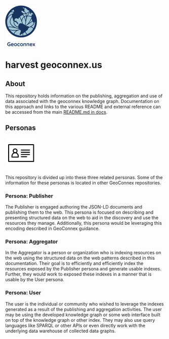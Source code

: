 ![pub](docs/images/logo.png)

# harvest geoconnex.us

## About


This repository holds information on the publishing, aggregation and use of data associated with the geoconnex knowledge graph.  Documentation on this approach and links to the various README and external reference can be accessed from the main [README.md in docs](./docs/README.md).  

## Personas

![pub](docs/images/persona.png)

This repository is divided up into these three related personas.  Some of the information for these personas is located in other GeoConnex repositories.  

### Persona: Publisher


The Publisher is engaged authoring the JSON-LD documents and publishing them to the web. This persona is focused on describing and presenting structured data on the web to aid in the discovery and use the resources they manage. Additionally, this persona would be leveraging this encoding described in GeoConnex guidance. 

### Persona: Aggregator

In the Aggregator is a person or organization who is indexing resources on the web using the structured data on the web patterns described in this documentation.  Their goal is to efficiently and efficiently index the resources exposed by the Publisher persona and generate usable indexes. Further, they would work to exposed these indexes in a manner that is usable by the User persona. 

### Persona: User

The user is the individual or community who wished to leverage the indexes generated as a result of the publishing and aggregation activities. The user may be using the developed knowledge graph or some web interface built on top of the knowledge graph or other index. They may also use query languages like SPARQL or other APIs or even directly work with the underlying data warehouse of collected data graphs.



